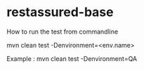 # restassured-base

How to run the test from commandline 

mvn clean test -Denvironment=<env.name>

Example : mvn clean test -Denvironment=QA
